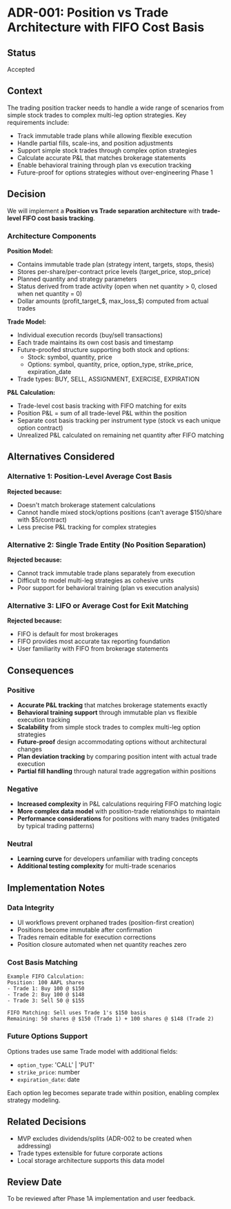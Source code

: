 # ADR-001: Position vs Trade Architecture with FIFO Cost Basis

## Status
Accepted

## Context
The trading position tracker needs to handle a wide range of scenarios from simple stock trades to complex multi-leg option strategies. Key requirements include:

- Track immutable trade plans while allowing flexible execution
- Handle partial fills, scale-ins, and position adjustments  
- Support simple stock trades through complex option strategies
- Calculate accurate P&L that matches brokerage statements
- Enable behavioral training through plan vs execution tracking
- Future-proof for options strategies without over-engineering Phase 1

## Decision
We will implement a **Position vs Trade separation architecture** with **trade-level FIFO cost basis tracking**.

### Architecture Components

**Position Model:**
- Contains immutable trade plan (strategy intent, targets, stops, thesis)
- Stores per-share/per-contract price levels (target_price, stop_price) 
- Planned quantity and strategy parameters
- Status derived from trade activity (open when net quantity > 0, closed when net quantity = 0)
- Dollar amounts (profit_target_$, max_loss_$) computed from actual trades

**Trade Model:**
- Individual execution records (buy/sell transactions)
- Each trade maintains its own cost basis and timestamp
- Future-proofed structure supporting both stock and options:
  - Stock: symbol, quantity, price
  - Options: symbol, quantity, price, option_type, strike_price, expiration_date
- Trade types: BUY, SELL, ASSIGNMENT, EXERCISE, EXPIRATION

**P&L Calculation:**
- Trade-level cost basis tracking with FIFO matching for exits
- Position P&L = sum of all trade-level P&L within the position
- Separate cost basis tracking per instrument type (stock vs each unique option contract)
- Unrealized P&L calculated on remaining net quantity after FIFO matching

## Alternatives Considered

### Alternative 1: Position-Level Average Cost Basis
**Rejected because:**
- Doesn't match brokerage statement calculations
- Cannot handle mixed stock/options positions (can't average $150/share with $5/contract)
- Less precise P&L tracking for complex strategies

### Alternative 2: Single Trade Entity (No Position Separation)  
**Rejected because:**
- Cannot track immutable trade plans separately from execution
- Difficult to model multi-leg strategies as cohesive units
- Poor support for behavioral training (plan vs execution analysis)

### Alternative 3: LIFO or Average Cost for Exit Matching
**Rejected because:**
- FIFO is default for most brokerages
- FIFO provides most accurate tax reporting foundation
- User familiarity with FIFO from brokerage statements

## Consequences

### Positive
- **Accurate P&L tracking** that matches brokerage statements exactly
- **Behavioral training support** through immutable plan vs flexible execution tracking
- **Scalability** from simple stock trades to complex multi-leg option strategies
- **Future-proof** design accommodating options without architectural changes
- **Plan deviation tracking** by comparing position intent with actual trade execution
- **Partial fill handling** through natural trade aggregation within positions

### Negative
- **Increased complexity** in P&L calculations requiring FIFO matching logic
- **More complex data model** with position-trade relationships to maintain
- **Performance considerations** for positions with many trades (mitigated by typical trading patterns)

### Neutral
- **Learning curve** for developers unfamiliar with trading concepts
- **Additional testing complexity** for multi-trade scenarios

## Implementation Notes

### Data Integrity
- UI workflows prevent orphaned trades (position-first creation)
- Positions become immutable after confirmation
- Trades remain editable for execution corrections
- Position closure automated when net quantity reaches zero

### Cost Basis Matching
```
Example FIFO Calculation:
Position: 100 AAPL shares
- Trade 1: Buy 100 @ $150
- Trade 2: Buy 100 @ $148  
- Trade 3: Sell 50 @ $155

FIFO Matching: Sell uses Trade 1's $150 basis
Remaining: 50 shares @ $150 (Trade 1) + 100 shares @ $148 (Trade 2)
```

### Future Options Support
Options trades use same Trade model with additional fields:
- `option_type`: 'CALL' | 'PUT' 
- `strike_price`: number
- `expiration_date`: date

Each option leg becomes separate trade within position, enabling complex strategy modeling.

## Related Decisions
- MVP excludes dividends/splits (ADR-002 to be created when addressing)
- Trade types extensible for future corporate actions
- Local storage architecture supports this data model

## Review Date
To be reviewed after Phase 1A implementation and user feedback.
